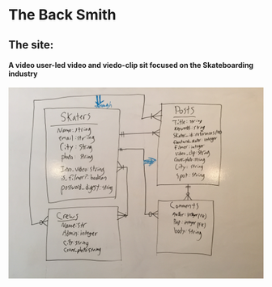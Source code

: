 <h1> The Back Smith</h1>

<h2>The site:</h2>
<h4>A video user-led video and viedo-clip sit focused on the Skateboarding industry </h4>

<img src="backsmith_erd.jpg">  

